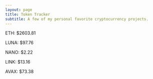 ```yaml
---
layout: page
title: Token Tracker
subtitle: A few of my personal favorite cryptocurrency projects.
---
```


<!--BEGINCRYPTOINPUT-->
ETH: $2603.81

LUNA: $97.76

NANO: $2.22

LINK: $13.16

AVAX: $73.38

<!--ENDCRYPTOINPUT-->
